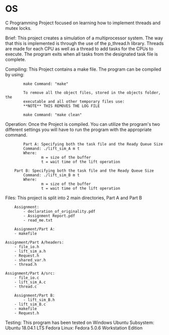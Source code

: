 # OS
C Programming Project focused on learning how to implement threads and mutex locks.

Brief:  This project creates a simulation of a multiprocessor system. The way
        that this is implemented is through the use of the p_thread.h library.
        Threads are made for each CPU as well as a thread to add tasks for the
        CPUs to execute. The program exits when all tasks from the designated
        task file is complete.

Compiling:  This Project contains a make file. The program can be compiled
            by using:

            make Command: "make"

            To remove all the object files, stored in the objects folder, the
            executable and all other temporary files use:
            **NOTE** THIS REMOVES THE LOG FILE 

            make Command: "make clean"

Operation:  Once the Project is compiled. You can utilize the program's
            two different settings you will have to run the program with the
            appropriate command.

            Part A: Specifying both the task file and the Ready Queue Size
            Command: ./lift_sim_A m t
            Where:
                    m = size of the buffer
                    t = wait time of the lift operation

	    Part B: Specifying both the task file and the Ready Queue Size
            Command: ./lift_sim_B m t
            Where:
                    m = size of the buffer
                    t = wait time of the lift operation

Files:  This project is split into 2 main directories, Part A and Part B

        Assignment:
            - declaration_of_originality.pdf
            - Assignment Report.pdf
            - read_me.txt

        Assignment/Part A:
	    - makefile

	Assignment/Part A/headers:
	    - file_io.h
	    - lift_sim_a.h
	    - Request.h
	    - shared_var.h
	    - thread.h

	Assignment/Part A/src:
	    - file_io.c
	    - lift_sim_A.c
	    - thread.c

        Assignment/Part B:
            - lift_sim_B.h
	    - lift_sim_B.c
	    - makefile
   	    - Request.h


Testing: This program has been tested on
    Windows Ubuntu Subsystem: Ubuntu 18.04.1 LTS
    Fedora Linux: Fedora 5.0.6 Workstation Edition

